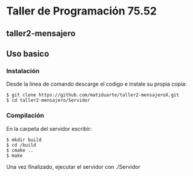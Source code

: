 # Taller de Programación 75.52

taller2-mensajero  
-----------

Uso basico
-----------

### Instalación

Desde la linea de comando descarge el codigo e instale su propia copia:	

```
$ git clone https://github.com/matiduarte/taller2-mensajeroX.git  
$ cd taller2-mensajero/Servidor  
```

### Compilación

En la carpeta del servidor escribir:
```
$ mkdir build  
$ cd /build  
$ cmake ..  
$ make  
```
Una vez finalizado, ejecutar el servidor con ./Servidor


